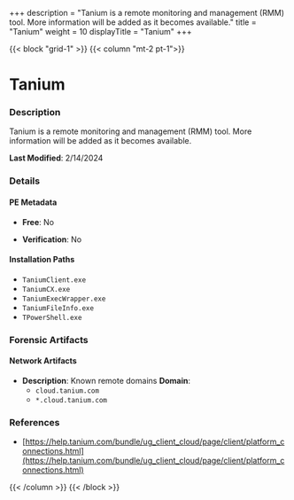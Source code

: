 +++
description = "Tanium is a remote monitoring and management (RMM) tool. More information will be added as it becomes available."
title = "Tanium"
weight = 10
displayTitle = "Tanium"
+++


{{< block "grid-1" >}}
{{< column "mt-2 pt-1">}}

# Tanium


### Description

Tanium is a remote monitoring and management (RMM) tool. More information will be added as it becomes available.



**Last Modified**: 2/14/2024

### Details


#### PE Metadata


- **Free**: No

- **Verification**: No




#### Installation Paths
- `TaniumClient.exe`
- `TaniumCX.exe`
- `TaniumExecWrapper.exe`
- `TaniumFileInfo.exe`
- `TPowerShell.exe`

### Forensic Artifacts




#### Network Artifacts

- **Description**: Known remote domains
  **Domain**:
    - `cloud.tanium.com`
    - `*.cloud.tanium.com`





### References
- [https://help.tanium.com/bundle/ug_client_cloud/page/client/platform_connections.html](https://help.tanium.com/bundle/ug_client_cloud/page/client/platform_connections.html)



{{< /column >}}
{{< /block >}}
